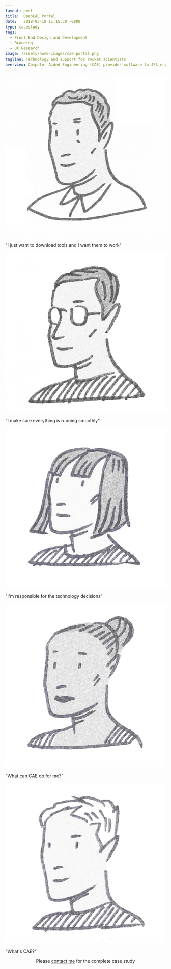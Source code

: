 ```yaml
---
layout: post
title:  OpenCAE Portal
date:   2018-03-10 11:15:38 -0800
type: casestudy
tags:
  - Front End Design and Development
  - Branding
  - UX Research
image: /assets/home-images/cae-portal.png
tagline: Technology and support for rocket scientists
overview: Computer Aided Engineering (CAE) provides software to JPL engineers. Our tool download site needed to be simplified and upgraded. I led research and design, and implemented the look and feel.
---
```



<div class="row article-feature personas">
	<div class="col">
		<img src="/assets/portal/experienced.png">
		<p class="quote-bubble">"I just want to download tools and I want them to work"</p>
	</div>
	<div class="col">
		<img src="/assets/portal/support.png">
		<p class="quote-bubble">"I make sure everything is running smoothly"</p>
	</div>
	<div class="col">
		<img src="/assets/portal/manager.png">
		<p class="quote-bubble">"I'm responsible for the technology decisions"</p>
	</div>
	<div class="col">
		<img src="/assets/portal/howcanhelp.png">
		<p class="quote-bubble">"What can CAE do for me?"</p>
	</div>
	<div class="col">
		<img src="/assets/portal/ech.png">
		<p class="quote-bubble">"What's CAE?"</p>
	</div>
</div>

<p style="text-align:center">
	Please <a href="mailto:ejvw@ischool.berkeley.edu" class="btn btn-primary" target="_top" title="Email">contact me</a> for the complete case study
</p>

